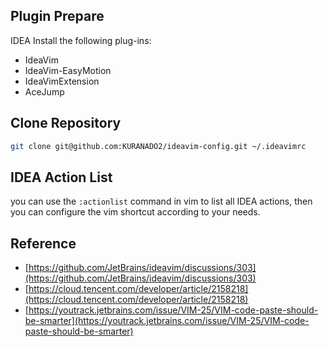 ## Plugin Prepare

IDEA Install the following plug-ins:

- IdeaVim
- IdeaVim-EasyMotion
- IdeaVimExtension
- AceJump

## Clone Repository

```bash
git clone git@github.com:KURANADO2/ideavim-config.git ~/.ideavimrc
```

## IDEA Action List

you can use the `:actionlist` command in vim to list all IDEA actions, then you can configure the vim shortcut  according to your needs.

## Reference

- [https://github.com/JetBrains/ideavim/discussions/303](https://github.com/JetBrains/ideavim/discussions/303)
- [https://cloud.tencent.com/developer/article/2158218](https://cloud.tencent.com/developer/article/2158218)
- [https://youtrack.jetbrains.com/issue/VIM-25/VIM-code-paste-should-be-smarter](https://youtrack.jetbrains.com/issue/VIM-25/VIM-code-paste-should-be-smarter)
